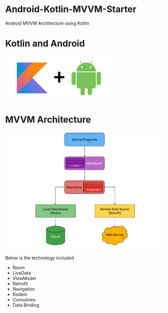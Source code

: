 # Android-Kotlin-MVVM-Starter

Android MVVM Architecture using Kotlin

# Kotlin and Android

![Screenshot](kotlinandroid.jpg)

# MVVM Architecture
![Screenshot](mvvm2.png)

Below is the technology included
- Room
- LiveData
- ViewModel
- Retrofit
- Navigation
- Kodein
- Coroutines
- Data Binding
